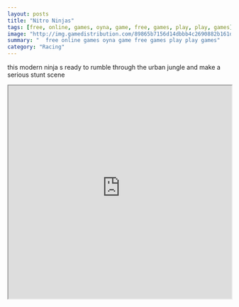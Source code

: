 ```yaml
---
layout: posts
title: "Nitro Ninjas"
tags: [free, online, games, oyna, game, free, games, play, play, games]
image: "http://img.gamedistribution.com/89865b7156d14dbbb4c2690882b161dd.jpg"
summary: "  free online games oyna game free games play play games"
category: "Racing"
---
```


this modern ninja s ready to rumble through the urban jungle and make a serious stunt scene

<iframe width="100%" height="480px;" src="http://flash.gamedistribution.com?game=89865b7156d14dbbb4c2690882b161dd"></iframe>